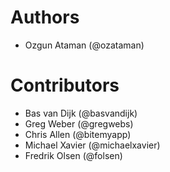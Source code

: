 # Authors

- Ozgun Ataman (@ozataman)

# Contributors

- Bas van Dijk (@basvandijk)
- Greg Weber (@gregwebs)
- Chris Allen (@bitemyapp)
- Michael Xavier (@michaelxavier)
- Fredrik Olsen (@folsen)
